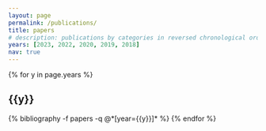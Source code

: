 ```yaml
---
layout: page
permalink: /publications/
title: papers
# description: publications by categories in reversed chronological order. generated by jekyll-scholar.
years: [2023, 2022, 2020, 2019, 2018]
nav: true
---
```


<div class="publications">

{% for y in page.years %}
  <h2 class="year">{{y}}</h2>
  {% bibliography -f papers -q @*[year={{y}}]* %}
{% endfor %}

</div>
